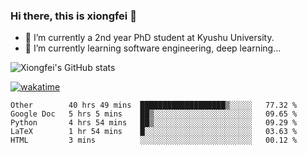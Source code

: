 ### Hi there, this is xiongfei 👋


- 🔭 I’m currently a 2nd year PhD student at Kyushu University.
- 🌱 I’m currently learning software engineering, deep learning...

<!--
**Toma62299781/Toma62299781** is a ✨ _special_ ✨ repository because its `README.md` (this file) appears on your GitHub profile.
Here are some ideas to get you started:
-->

![Xiongfei's GitHub stats](https://github-readme-stats.vercel.app/api?username=Toma62299781)


[![wakatime](https://wakatime.com/badge/user/9e8d5516-d162-43e7-9563-87295d455a71.svg)](https://wakatime.com/@9e8d5516-d162-43e7-9563-87295d455a71)

<!--START_SECTION:waka-->
```text
Other        40 hrs 49 mins  ███████████████████▒░░░░░   77.32 % 
Google Doc   5 hrs 5 mins    ██▒░░░░░░░░░░░░░░░░░░░░░░   09.65 % 
Python       4 hrs 54 mins   ██▒░░░░░░░░░░░░░░░░░░░░░░   09.29 % 
LaTeX        1 hr 54 mins    █░░░░░░░░░░░░░░░░░░░░░░░░   03.63 % 
HTML         3 mins          ░░░░░░░░░░░░░░░░░░░░░░░░░   00.12 % 
```
<!--END_SECTION:waka-->

